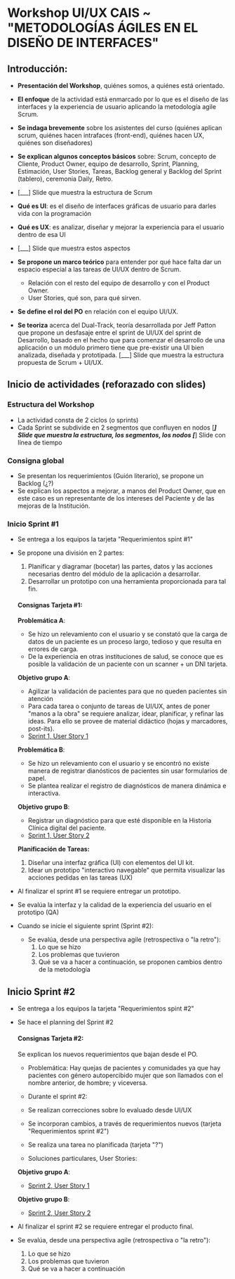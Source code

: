 # Workshop UI/UX CAIS ~ "METODOLOGÍAS ÁGILES EN EL DISEÑO DE INTERFACES"

## Introducción:
- **Presentación del Workshop**, quiénes somos, a quiénes está orientado.
- **El enfoque** de la actividad está enmarcado por lo que es el diseño de las interfaces y la experiencia de usuario aplicando la metodología agile Scrum.
- **Se indaga brevemente** sobre los asistentes del curso (quiénes aplican scrum, quiénes hacen intrafaces (front-end), quiénes hacen UX, quiénes son diseñadores) 
- **Se explican algunos conceptos básicos** sobre: Scrum, concepto de Cliente, Product Owner, equipo de desarrollo, Sprint, Planning, Estimación, User Stories, Tareas, Backlog general y Backlog del Sprint (tablero), ceremonia Daily, Retro. 
- [___] Slide que muestra la estructura de Scrum
- **Qué es UI**: es el diseño de interfaces gráficas de usuario para darles vida con la programación
- **Qué es UX**: es analizar, diseñar y mejorar la experiencia para el usuario dentro de esa UI
- [___] Slide que muestra estos aspectos

- **Se propone un marco teórico** para entender por qué hace falta dar un espacio especial a las tareas de UI/UX dentro de Scrum. 
    - Relación con el resto del equipo de desarrollo y con el Product Owner. 
    - User Stories, qué son, para qué sirven.
- **Se define el rol del PO** en relación con el equipo UI/UX.
- **Se teoriza** acerca del Dual-Track, teoría desarrollada por Jeff Patton que propone un desfasaje entre el sprint de UI/UX del sprint de Desarrollo, basado en el hecho que para comenzar el desarrollo de una aplicación o un módulo primero tiene que pre-existir una UI bien analizada, diseñada y prototipada.
[___] Slide que muestra la estructura propuesta de Scrum + UI/UX.

## Inicio de actividades (reforazado con slides)
### Estructura del Workshop
- La actividad consta de 2 ciclos (o sprints) 
- Cada Sprint se subdivide en 2 segmentos que confluyen en nodos
[___] Slide que muestra la estructura, los segmentos, los nodos
[___] Slide con línea de tiempo

### Consigna global
- Se presentan los requerimientos (Guión literario), se propone un Backlog (¿?)
- Se explican los aspectos a mejorar, a manos del Product Owner, que en este caso es un representante de los intereses del Paciente y de las mejoras de la Institución.

### Inicio Sprint #1
- Se entrega a los equipos la tarjeta "Requerimientos spint #1"
- Se propone una división en 2 partes:
    1. Planificar y diagramar (bocetar) las partes, datos y las acciones necesarias dentro del módulo de la aplicación a desarrollar.
    2. Desarrollar un prototipo con una herramienta proporcionada para tal fin.

    #### Consignas Tarjeta #1:
    
    **Problemática A**: 
    
    - Se hizo un relevamiento con el usuario y se constató que la carga de datos de un paciente es un proceso largo, tedioso y que resulta en errores de carga.
    - De la experiencia en otras instituciones de salud, se conoce que es posible la validación de un paciente con un scanner + un DNI tarjeta.

    **Objetivo grupo A**: 

    - Agilizar la validación de pacientes para que no queden pacientes sin atención
    - Para cada tarea o conjunto de tareas de UI/UX, antes de poner "manos a la obra" se requiere analizar, idear, planificar, y refinar las ideas. Para ello se provee de material didáctico (hojas y marcadores, post-its).
    - [Sprint 1, User Story  1](user-stories/sprint-01-user-story-01.md)

    
    **Problemática B**: 
    
    - Se hizo un relevamiento con el usuario y se encontró no existe manera de registrar dianósticos de pacientes sin usar formularios de papel.
    - Se plantea realizar el registro de diagnósticos de manera dinámica e interactiva.
            

    **Objetivo grupo B**: 

    - Registrar un diagnóstico para que esté disponible en la Historia Clínica digital del paciente.
    - [Sprint 1, User Story 2](./user-stories/sprint-01-user-story-02.md)
    
        
    **Planificación de Tareas:**
    1. Diseñar una interfaz gráfica (UI) con elementos del UI kit. 
    2. Idear un prototipo "interactivo navegable" que permita visualizar las acciones pedidas en las tareas (UX)


- Al finalizar el sprint #1 se requiere entregar un prototipo.
- Se evalúa la interfaz y la calidad de la experiencia del usuario en el prototipo (QA)
- Cuando se inicie el siguiente sprint (Sprint #2):
    - Se evalúa, desde una perspectiva agile (retrospectiva o "la retro"):
        1. Lo que se hizo
        2. Los problemas que tuvieron
        3. Qué se va a hacer a continuación, se proponen cambios dentro de la metodología


## Inicio Sprint #2
- Se entrega a los equipos la tarjeta "Requerimientos spint #2"
- Se hace el planning del Sprint #2

    #### Consignas Tarjeta #2:
    Se explican los nuevos requerimientos que bajan desde el PO. 
    - Problemática: Hay quejas de pacientes y comunidades ya que hay pacientes con género autopercibido mujer que son llamados con el nombre anterior, de hombre; y viceversa.

    - Durante el sprint #2: 
    - Se realizan correcciones sobre lo evaluado desde UI/UX
    - Se incorporan cambios, a través de requerimientos nuevos (tarjeta "Requerimientos sprint #2")
    - Se realiza una tarea no planificada (tarjeta "?")

    - Soluciones particulares, User Stories:

    **Objetivo grupo A**: 

    - [Sprint 2, User Story 1](./user-stories/sprint-02-user-story-01.md)

    **Objetivo grupo B**: 

    - [Sprint 2, User Story 2](./user-stories/sprint-02-user-story-01.md)

- Al finalizar el sprint #2 se requiere entregar el producto final.
- Se evalúa, desde una perspectiva agile (retrospectiva o "la retro"):
    1. Lo que se hizo
    2. Los problemas que tuvieron
    3. Qué se va a hacer a continuación

